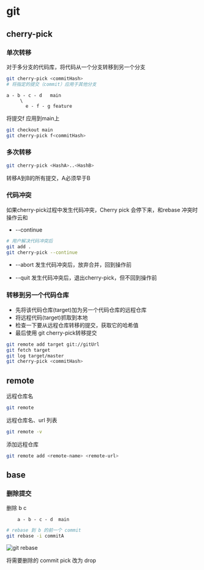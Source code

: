 # git

## cherry-pick

### 单次转移
对于多分支的代码库，将代码从一个分支转移到另一个分支

```bash
git cherry-pick <commitHash>
# 将指定的提交（commit）应用于其他分支
```

    a - b - c - d   main
         \
           e - f - g feature

将提交f 应用到main上
```bash
git checkout main
git cherry-pick f<commitHash>
```

### 多次转移
```bash
git cherry-pick <HashA>..<HashB>
```
转移A到B的所有提交，A必须早于B

### 代码冲突
如果cherry-pick过程中发生代码冲突，Cherry pick 会停下来，和rebase 冲突时操作云和

* --continue
```bash
# 用户解决代码冲突后
git add .
git cherry-pick --continue
```

* --abort
发生代码冲突后，放弃合并，回到操作前

* --quit
发生代码冲突后，退出cherry-pick，但不回到操作前

### 转移到另一个代码仓库

* 先将该代码仓库(target)加为另一个代码仓库的远程仓库
* 将远程代码(target)抓取到本地
* 检查一下要从远程仓库转移的提交，获取它的哈希值
* 最后使用 git cherry-pick转移提交

```bash
git remote add target git://gitUrl
git fetch target
git log target/master
git cherry-pick <commitHash>
```

## remote

远程仓库名
```bash
git remote 
```

远程仓库名、url 列表
```bash
git remote -v
```

添加远程仓库
```bash
git remote add <remote-name> <remote-url>
```

## base

### 删除提交
删除 b c
``` 
    a - b - c - d  main
```

```bash
# rebase 到 b 的前一个 commit
git rebase -i commitA
```
![git rebase](/img/git_rebase.png)

将需要删除的 commit pick 改为 drop